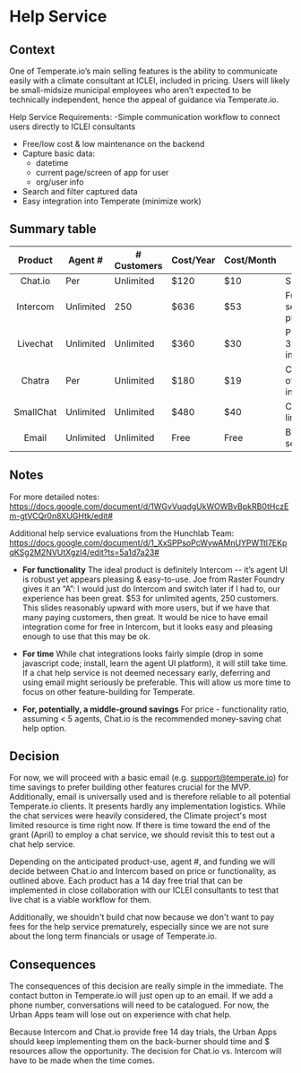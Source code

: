 Help Service
============

Context
-------

One of Temperate.io’s main selling features is the ability to communicate easily with a climate consultant at ICLEI, included in pricing. Users will likely be small-midsize municipal employees who aren’t expected to be technically independent, hence the appeal of guidance via Temperate.io.

Help Service Requirements:
-Simple communication workflow to connect users directly to ICLEI consultants
- Free/low cost & low maintenance on the backend
- Capture basic data:
    - datetime
    - current page/screen of app for user
    - org/user info
- Search and filter captured data
- Easy integration into Temperate (minimize work)


Summary table
-------------

|  Product  | Agent #   | # Customers | Cost/Year | Cost/Month | Data Support                        | Email Integration? |
|:---------:|-----------|-------------|-----------|------------|-------------------------------------|--------------------|
| Chat.io   | Per       | Unlimited   | $120      | $10        | Search/Filter                       | Future             |
| Intercom  | Unlimited | 250         | $636      | $53        | Full stats, search/filter platform  |                    |
| Livechat  | Unlimited | Unlimited   | $360      | $30        | Platform and 3rd party integrations |                    |
| Chatra    | Per       | Unlimited   | $180      | $19        | CSV export of visitor info          | Yes                |
| SmallChat | Unlimited | Unlimited   | $480      | $40        | CSV export limited info             |                    |
| Email     | Unlimited | Unlimited   | Free      | Free       | Basic search/filter                 | X                  |


Notes
-----
For more detailed notes: https://docs.google.com/document/d/1WGvVuqdgUkWOWBvBpkRB0tHczEm-gtVCQr0n8XUGHtk/edit#

Additional help service evaluations from the Hunchlab Team: https://docs.google.com/document/d/1_XxSPPsoPcWywAMnUYPWTtl7EKpqKSg2M2NVUtXgzI4/edit?ts=5a1d7a23#


- **For functionality**
The ideal product is definitely Intercom -- it’s agent UI is robust yet appears pleasing & easy-to-use. Joe from Raster Foundry gives it an “A”: I would just do Intercom and switch later if I had to, our experience has been great. $53 for unlimited agents, 250 customers. This slides reasonably upward with more users, but if we have that many paying customers, then great. It would be nice to have email integration come for free in Intercom, but it looks easy and pleasing enough to use that this may be ok.

- **For time**
While chat integrations looks fairly simple (drop in some javascript code; install, learn the agent UI platform), it will still take time. If a chat help service is not deemed necessary early, deferring and using email might seriously be preferable. This will allow us more time to focus on other feature-building for Temperate.

- **For, potentially, a middle-ground savings**
For price - functionality ratio, assuming < 5 agents, Chat.io is the recommended money-saving chat help option.


Decision
--------

For now, we will proceed with a basic email (e.g. support@temperate.io) for time savings to prefer building other features crucial for the MVP. Additionally, email is universally used and is therefore reliable to all potential Temperate.io clients. It presents hardly any implementation logistics. While the chat services were heavily considered, the Climate project's most limited resource is time right now. If there is time toward the end of the grant (April) to employ a chat service, we should revisit this to test out a chat help service.

Depending on the anticipated product-use, agent #, and funding we will decide between Chat.io and Intercom based on price or functionality, as outlined above. Each product has a 14 day free trial that can be implemented in close collaboration with our ICLEI consultants to test that live chat is a viable workflow for them.

Additionally, we shouldn't build chat now because we don't want to pay fees for the help service prematurely, especially since we are not sure about the long term financials or usage of Temperate.io.


Consequences
------------

The consequences of this decision are really simple in the immediate. The contact button in Temperate.io will just open up to an email. If we add a phone number, conversations will need to be catalogued. For now, the Urban Apps team will lose out on experience with chat help.

Because Intercom and Chat.io provide free 14 day trials, the Urban Apps should keep implementing them on the back-burner should time and $ resources allow the opportunity. The decision for Chat.io vs. Intercom will have to be made when the time comes.

